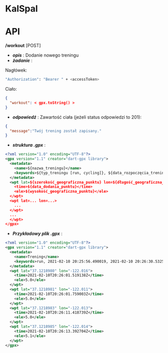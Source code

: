 # KalSpal
# API
 **/workout** [POST]

  - ***opis*** :  Dodanie nowego treningu
  - ***żadanie*** : 

Nagłówek:
```sh
"Authorization": "Bearer " + <accessToken>
```
  Ciało:
```json
{
  "workout": < gpx.toString() >
}
```


  - ***odpowiedź*** : 
  Zawartość ciała (jeżeli status odpowiedzi to 201):
```json
{
  "message":"Twój trening został zapisany."
}
```

  - ***struktura .gpx*** : 
```xml
<?xml version="1.0" encoding="UTF-8"?>
<gpx version="1.1" creator="dart-gpx library">
  <metadata>
    <name>${nazwa_treningu}</name>
    <keywords>${typ_treningu [run, cycling]}, ${data_rozpoczęcia_treningu}, ${data_zakończenia_treningu}</keywords>
  </metadata>
  <wpt lat=${szerokość_geograficzna_punktu} lon=${długość_geograficzna_punktu}>
    <time>${data_dodania_punktu}</time>
    <ele>${wysokość_geograficzna_punktu}</ele>
  </wpt>
  <wpt lat=... lon=...>
    ...
  </wpt>
  ...
  </wpt>
</gpx>
```



  - ***Przykładowy plik .gpx*** : 
```xml
<?xml version="1.0" encoding="UTF-8"?>
<gpx version="1.1" creator="dart-gpx library">
  <metadata>
    <name>Trening</name>
    <keywords>run, 2021-02-10 20:25:56.490019, 2021-02-10 20:26:30.532531</keywords>
  </metadata>
  <wpt lat="37.1218980" lon="-122.016">
    <time>2021-02-10T20:26:01.519138Z</time>
    <ele>5.0</ele>
  </wpt>
  <wpt lat="37.1218981" lon="-122.011">
    <time>2021-02-10T20:26:01.759003Z</time>
    <ele>5.0</ele>
  </wpt>
  <wpt lat="37.1218983" lon="-122.013">
    <time>2021-02-10T20:26:11.418739Z</time>
    <ele>5.0</ele>
  </wpt>
  <wpt lat="37.1218985" lon="-122.014">
    <time>2021-02-10T20:26:13.392704Z</time>
    <ele>5.1</ele>
  </wpt>
</gpx>
```